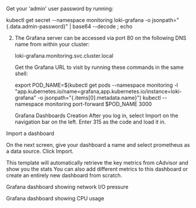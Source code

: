 Get your 'admin' user password by running:

   kubectl get secret --namespace monitoring loki-grafana -o jsonpath="{.data.admin-password}" | base64 --decode ; echo

2. The Grafana server can be accessed via port 80 on the following DNS name from within your cluster:

   loki-grafana.monitoring.svc.cluster.local

   Get the Grafana URL to visit by running these commands in the same shell:

     export POD_NAME=$(kubectl get pods --namespace monitoring -l "app.kubernetes.io/name=grafana,app.kubernetes.io/instance=loki-grafana" -o jsonpath="{.items[0].metadata.name}")
     kubectl --namespace monitoring port-forward $POD_NAME 3000

     Grafana Dashboards Creation
After you log in, select Import on the navigation bar on the left. Enter 315 as the code and load it in.

Import a dashboard

On the next screen, give your dashboard a name and select prometheus as a data source. Click Import.

This template will automatically retrieve the key metrics from cAdvisor and show you the stats You can also add different metrics to this dashboard or create an entirely new dashboard from scratch.

Grafana dashboard showing network I/O pressure

Grafana dashboard showing CPU usage
